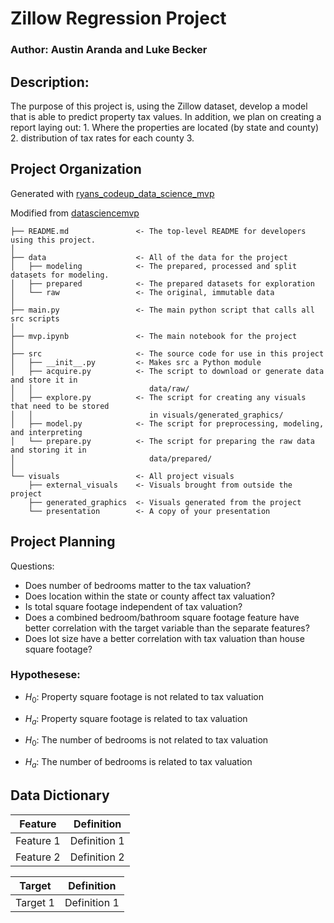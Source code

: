 # Zillow Regression Project

### Author: Austin Aranda and Luke Becker

## Description: 
The purpose of this project is, using the Zillow dataset, develop a model that is able to predict property tax values. In addition, we plan on creating a report laying out:
    1. Where the properties are located (by state and county)
    2. distribution of tax rates for each county
    3. 

## Project Organization

Generated with [ryans_codeup_data_science_mvp](https://github.com/RyanMcCall/ryans_codeup_data_science_mvp)

Modified from [datasciencemvp](https://github.com/cliffclive/datasciencemvp/)

```
├── README.md               <- The top-level README for developers using this project.
│
├── data                    <- All of the data for the project
│   ├── modeling            <- The prepared, processed and split datasets for modeling.
│   ├── prepared            <- The prepared datasets for exploration
│   └── raw                 <- The original, immutable data
│
├── main.py                 <- The main python script that calls all src scripts
│
├── mvp.ipynb               <- The main notebook for the project
│
├── src                     <- The source code for use in this project
│   ├── __init__.py         <- Makes src a Python module
│   ├── acquire.py          <- The script to download or generate data and store it in
│   │                          data/raw/
│   ├── explore.py          <- The script for creating any visuals that need to be stored
│   │                          in visuals/generated_graphics/
│   ├── model.py            <- The script for preprocessing, modeling, and interpreting
│   └── prepare.py          <- The script for preparing the raw data and storing it in
│                              data/prepared/
│
└── visuals                 <- All project visuals
    ├── external_visuals    <- Visuals brought from outside the project
    ├── generated_graphics  <- Visuals generated from the project
    └── presentation        <- A copy of your presentation
```

## Project Planning

Questions:
- Does number of bedrooms matter to the tax valuation?
- Does location within the state or county affect tax valuation?
- Is total square footage independent of tax valuation?
- Does a combined bedroom/bathroom square footage feature have better correlation with the target variable than the separate features?
- Does lot size have a better correlation with tax valuation than house square footage?


### Hypothesese:
- $H_0$: Property square footage is not related to tax valuation
- $H_a$: Property square footage is related to tax valuation

- $H_0$: The number of bedrooms is not related to tax valuation
- $H_a$: The number of bedrooms is related to tax valuation


## Data Dictionary

| Feature | Definition |
| --- | --- |
| Feature 1 | Definition 1 |
| Feature 2 | Definition 2 |

| Target | Definition |
| --- | --- |
| Target 1 | Definition 1 |